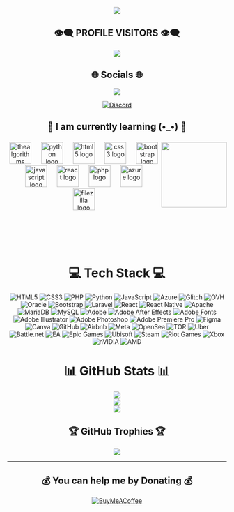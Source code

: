 <p align="center">  
<img src="https://media.discordapp.net/attachments/813341662545313832/813343404507267092/pokemon_pixel.gif">
</p>

<div align="center">
    
## 👁️‍🗨️ PROFILE VISITORS 👁️‍🗨️
[![](https://visitcount.itsvg.in/api?id=ismailox-01&icon=5&color=12)](https://visitcount.itsvg.in)
</div>

<div align="center">

###

## 🌐 Socials 🌐
<p align="center">
  <img src="https://discord.c99.nl/widget/theme-4/945466969094778940.png"/>
</p>

[![Discord](https://img.shields.io/badge/Discord-%237289DA.svg?logo=discord&logoColor=white)](https://discord.gg/https://discord.gg/xjmUxKHAv8) 
</div>

<h2 align="center">💫 I am currently learning (•_•) 💫</h2>

###

<img align="right" height="150" src="https://media.giphy.com/media/78XCFBGOlS6keY1Bil/giphy.gif?cid=790b7611c1s04ddhkedfxrnbyhf9fyz4pe4pjwyu543qh4y8&ep=v1_gifs_search&rid=giphy.gif&ct=g"  />

###

<div align="center">
  <img src="https://cdn.jsdelivr.net/gh/devicons/devicon/icons/thealgorithms/thealgorithms-original.svg" height="50" alt="thealgorithms logo"  />
  <img width="15" />
  <img src="https://cdn.jsdelivr.net/gh/devicons/devicon/icons/python/python-original.svg" height="50" alt="python logo"  />
  <img width="15" />
  <img src="https://cdn.jsdelivr.net/gh/devicons/devicon/icons/html5/html5-original.svg" height="50" alt="html5 logo"  />
  <img width="15" />
  <img src="https://cdn.jsdelivr.net/gh/devicons/devicon/icons/css3/css3-original.svg" height="50" alt="css3 logo"  />
  <img width="15" />
  <img src="https://cdn.jsdelivr.net/gh/devicons/devicon/icons/bootstrap/bootstrap-original.svg" height="50" alt="bootstrap logo"  />
  <img width="15" />
  <img src="https://cdn.jsdelivr.net/gh/devicons/devicon/icons/javascript/javascript-original.svg" height="50" alt="javascript logo"  />
  <img width="15" />
  <img src="https://cdn.jsdelivr.net/gh/devicons/devicon/icons/react/react-original.svg" height="50" alt="react logo"  />
  <img width="15" />
  <img src="https://cdn.jsdelivr.net/gh/devicons/devicon/icons/php/php-original.svg" height="50" alt="php logo"  />
  <img width="15" />
  <img src="https://cdn.jsdelivr.net/gh/devicons/devicon/icons/azure/azure-original.svg" height="50" alt="azure logo"  />
  <img width="15" />
  <img src="https://cdn.jsdelivr.net/gh/devicons/devicon/icons/filezilla/filezilla-plain.svg" height="50" alt="filezilla logo"  />
</div>

<br/>
<br/>
<br/>
<br/>
<br/>

###

<div align="center">

# 💻 Tech Stack 💻
![HTML5](https://img.shields.io/badge/html5-%23E34F26.svg?style=flat&logo=html5&logoColor=white) ![CSS3](https://img.shields.io/badge/css3-%231572B6.svg?style=flat&logo=css3&logoColor=white) ![PHP](https://img.shields.io/badge/php-%23777BB4.svg?style=flat&logo=php&logoColor=white) ![Python](https://img.shields.io/badge/python-3670A0?style=flat&logo=python&logoColor=ffdd54) ![JavaScript](https://img.shields.io/badge/javascript-%23323330.svg?style=flat&logo=javascript&logoColor=%23F7DF1E) ![Azure](https://img.shields.io/badge/azure-%230072C6.svg?style=flat&logo=microsoftazure&logoColor=white) ![Glitch](https://img.shields.io/badge/glitch-%233333FF.svg?style=flat&logo=glitch&logoColor=white) ![OVH](https://img.shields.io/badge/ovh-%23123F6D.svg?style=flat&logo=ovh&logoColor=#123F6D) ![Oracle](https://img.shields.io/badge/Oracle-F80000?style=flat&logo=oracle&logoColor=white) ![Bootstrap](https://img.shields.io/badge/bootstrap-%238511FA.svg?style=flat&logo=bootstrap&logoColor=white) ![Laravel](https://img.shields.io/badge/laravel-%23FF2D20.svg?style=flat&logo=laravel&logoColor=white) ![React](https://img.shields.io/badge/react-%2320232a.svg?style=flat&logo=react&logoColor=%2361DAFB) ![React Native](https://img.shields.io/badge/react_native-%2320232a.svg?style=flat&logo=react&logoColor=%2361DAFB) ![Apache](https://img.shields.io/badge/apache-%23D42029.svg?style=flat&logo=apache&logoColor=white) ![MariaDB](https://img.shields.io/badge/MariaDB-003545?style=flat&logo=mariadb&logoColor=white) ![MySQL](https://img.shields.io/badge/mysql-4479A1.svg?style=flat&logo=mysql&logoColor=white) ![Adobe](https://img.shields.io/badge/adobe-%23FF0000.svg?style=flat&logo=adobe&logoColor=white) ![Adobe After Effects](https://img.shields.io/badge/Adobe%20After%20Effects-9999FF.svg?style=flat&logo=Adobe%20After%20Effects&logoColor=white) ![Adobe Fonts](https://img.shields.io/badge/Adobe%20Fonts-000B1D.svg?style=flat&logo=Adobe%20Fonts&logoColor=white) ![Adobe Illustrator](https://img.shields.io/badge/adobe%20illustrator-%23FF9A00.svg?style=flat&logo=adobe%20illustrator&logoColor=white) ![Adobe Photoshop](https://img.shields.io/badge/adobe%20photoshop-%2331A8FF.svg?style=flat&logo=adobe%20photoshop&logoColor=white) ![Adobe Premiere Pro](https://img.shields.io/badge/Adobe%20Premiere%20Pro-9999FF.svg?style=flat&logo=Adobe%20Premiere%20Pro&logoColor=white) ![Figma](https://img.shields.io/badge/figma-%23F24E1E.svg?style=flat&logo=figma&logoColor=white) ![Canva](https://img.shields.io/badge/Canva-%2300C4CC.svg?style=flat&logo=Canva&logoColor=white) ![GitHub](https://img.shields.io/badge/github-%23121011.svg?style=flat&logo=github&logoColor=white) ![Airbnb](https://img.shields.io/badge/Airbnb-%23ff5a5f.svg?style=flat&logo=Airbnb&logoColor=white) ![Meta](https://img.shields.io/badge/Meta-%230467DF.svg?style=flat&logo=Meta&logoColor=white) ![OpenSea](https://img.shields.io/badge/OpenSea-%232081E2.svg?style=flat&logo=opensea&logoColor=white) ![TOR](https://img.shields.io/badge/tor-%237E4798.svg?style=flat&logo=tor-project&logoColor=white) ![Uber](https://img.shields.io/badge/Uber-%23000000.svg?style=flat&logo=Uber&logoColor=white) ![Battle.net](https://img.shields.io/badge/battle.net-%2300AEFF.svg?style=flat&logo=battle.net&logoColor=white) ![EA](https://img.shields.io/badge/ea-%23000000.svg?style=flat&logo=ea&logoColor=white) ![Epic Games](https://img.shields.io/badge/epicgames-%23313131.svg?style=flat&logo=epicgames&logoColor=white) ![Ubisoft](https://img.shields.io/badge/Ubisoft-%23F5F5F5.svg?style=flat&logo=Ubisoft&logoColor=black) ![Steam](https://img.shields.io/badge/steam-%23000000.svg?style=flat&logo=steam&logoColor=white) ![Riot Games](https://img.shields.io/badge/riotgames-D32936.svg?style=flat&logo=riotgames&logoColor=white) ![Xbox](https://img.shields.io/badge/xbox-%23107C10.svg?style=flat&logo=xbox&logoColor=white) ![nVIDIA](https://img.shields.io/badge/nVIDIA-%2376B900.svg?style=flat&logo=nVIDIA&logoColor=white) ![AMD](https://img.shields.io/badge/AMD-%23000000.svg?style=flat&logo=amd&logoColor=white)
# 📊 GitHub Stats 📊
![](https://github-readme-stats.vercel.app/api?username=ismailox-01&theme=one_dark_pro&hide_border=false&include_all_commits=false&count_private=false)<br/>
![](https://github-readme-streak-stats.herokuapp.com/?user=ismailox-01&theme=one_dark_pro&hide_border=false)<br/>
![](https://github-readme-stats.vercel.app/api/top-langs/?username=ismailox-01&theme=one_dark_pro&hide_border=false&include_all_commits=false&count_private=false&layout=compact)

## 🏆 GitHub Trophies 🏆
![](https://github-profile-trophy.vercel.app/?username=ismailox-01&theme=radical&no-frame=true&no-bg=true&margin-w=4)

---


  ## 💰 You can help me by Donating 💰
  [![BuyMeACoffee](https://img.shields.io/badge/Buy%20Me%20a%20Coffee-ffdd00?style=for-the-badge&logo=buy-me-a-coffee&logoColor=black)](https://buymeacoffee.com/buymeacoffee.com/ismailox_01) 

</div>

